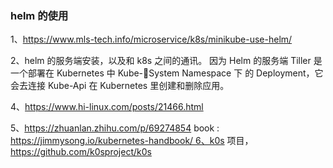### helm 的使用
1、https://www.mls-tech.info/microservice/k8s/minikube-use-helm/

2、helm 的服务端安装，以及和 k8s 之间的通讯。 
因为 Helm 的服务端 Tiller 是一个部署在 Kubernetes 中 Kube-System Namespace 下 的 Deployment，它会去连接 Kube-Api 在 Kubernetes 里创建和删除应用。 

4、https://www.hi-linux.com/posts/21466.html

5、https://zhuanlan.zhihu.com/p/69274854
book : https://jimmysong.io/kubernetes-handbook/ 6、k0s 项目， https://github.com/k0sproject/k0s

